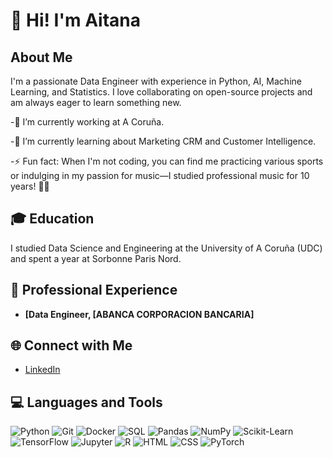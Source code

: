 # 👋 Hi! I'm Aitana

## About Me
I'm a passionate Data Engineer with experience in Python, AI, Machine Learning, and Statistics. I love collaborating on open-source projects and am always eager to learn something new.

-🔭 I’m currently working at A Coruña.

-🌱 I’m currently learning about Marketing CRM and Customer Intelligence.

-⚡ Fun fact: When I'm not coding, you can find me practicing various sports or indulging in my passion for music—I studied professional music for 10 years! 🎵🏅

## 🎓 Education
I studied Data Science and Engineering at the University of A Coruña (UDC) and spent a year at Sorbonne Paris Nord.


## 💼 Professional Experience
- **[Data Engineer, [ABANCA CORPORACION BANCARIA]**



## 🌐 Connect with Me
- [LinkedIn](link-to-your-linkedin-profile)


## 💻 Languages and Tools
![Python](https://img.shields.io/badge/-Python-blue?style=flat&logo=python)
![Git](https://img.shields.io/badge/-Git-black?style=flat&logo=git)
![Docker](https://img.shields.io/badge/-Docker-blue?style=flat&logo=docker)
![SQL](https://img.shields.io/badge/-SQL-lightgrey?style=flat&logo=sql)
![Pandas](https://img.shields.io/badge/-Pandas-black?style=flat&logo=pandas)
![NumPy](https://img.shields.io/badge/-NumPy-blue?style=flat&logo=numpy)
![Scikit-Learn](https://img.shields.io/badge/-Scikit--Learn-orange?style=flat&logo=scikit-learn)
![TensorFlow](https://img.shields.io/badge/-TensorFlow-gray?style=flat&logo=tensorflow)
![Jupyter](https://img.shields.io/badge/-Jupyter-orange?style=flat&logo=jupyter)
![R](https://img.shields.io/badge/-R-blue?style=flat&logo=r)
![HTML](https://img.shields.io/badge/-HTML5-orange?style=flat&logo=html5)
![CSS](https://img.shields.io/badge/-CSS3-blue?style=flat&logo=css3)
![PyTorch](https://img.shields.io/badge/-PyTorch-lightgrey?style=flat&logo=pytorch)

